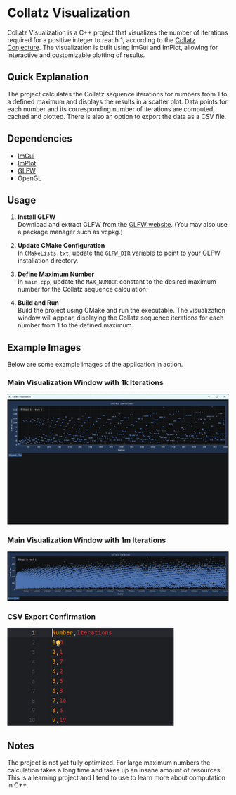 # Collatz Visualization

Collatz Visualization is a C++ project that visualizes the number of iterations required for a positive integer to reach 1, according to the [Collatz Conjecture](https://en.wikipedia.org/wiki/Collatz_conjecture). The visualization is built using ImGui and ImPlot, allowing for interactive and customizable plotting of results.

## Quick Explanation

The project calculates the Collatz sequence iterations for numbers from 1 to a defined maximum and displays the results in a scatter plot. Data points for each number and its corresponding number of iterations are computed, cached and plotted. There is also an option to export the data as a CSV file.

## Dependencies

- [ImGui](http://www.dearimgui.org/)
- [ImPlot](https://github.com/epezent/implot)
- [GLFW](https://www.glfw.org/)
- OpenGL

## Usage

1. **Install GLFW**  
   Download and extract GLFW from the [GLFW website](https://www.glfw.org/). (You may also use a package manager such as vcpkg.)

2. **Update CMake Configuration**  
   In `CMakeLists.txt`, update the `GLFW_DIR` variable to point to your GLFW installation directory.

3. **Define Maximum Number**  
   In `main.cpp`, update the `MAX_NUMBER` constant to the desired maximum number for the Collatz sequence calculation.

4. **Build and Run**  
   Build the project using CMake and run the executable. The visualization window will appear, displaying the Collatz sequence iterations for each number from 1 to the defined maximum.

## Example Images

Below are some example images of the application in action.

### Main Visualization Window with 1k Iterations
![Visualization example](images/1000Iterations.png)

### Main Visualization Window with 1m Iterations
![Visualization example](images/1000000Iterations.png)

### CSV Export Confirmation
![CSV export example](images/CSV.png)

## Notes
The project is not yet fully optimized. For large maximum numbers the calculation takes a long time and takes up an insane amount of resources. This is a learning project and I tend to use  to learn more about computation in C++.